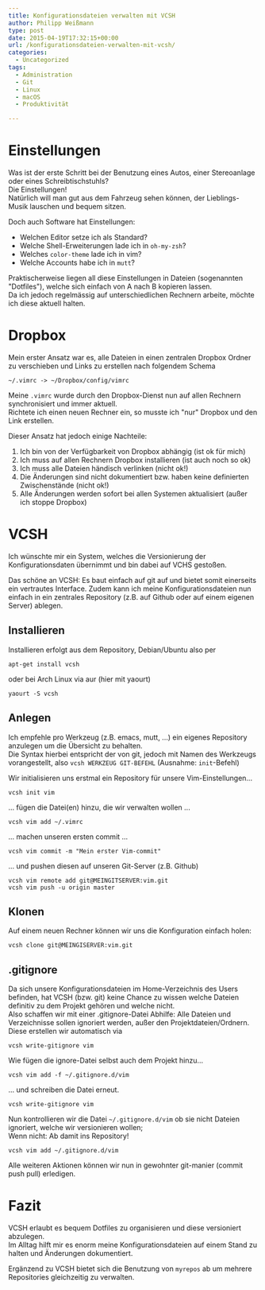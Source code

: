 ```yaml
---
title: Konfigurationsdateien verwalten mit VCSH
author: Philipp Weißmann
type: post
date: 2015-04-19T17:32:15+00:00
url: /konfigurationsdateien-verwalten-mit-vcsh/
categories:
  - Uncategorized
tags:
  - Administration
  - Git
  - Linux
  - macOS
  - Produktivität

---
```

# Einstellungen

Was ist der erste Schritt bei der Benutzung eines Autos, einer Stereoanlage oder eines Schreibtischstuhls?  
Die Einstellungen!  
Natürlich will man gut aus dem Fahrzeug sehen können, der Lieblings-Musik lauschen und bequem sitzen.

Doch auch Software hat Einstellungen:

  * Welchen Editor setze ich als Standard?
  * Welche Shell-Erweiterungen lade ich in `oh-my-zsh`?
  * Welches `color-theme` lade ich in vim?
  * Welche Accounts habe ich in `mutt`?

Praktischerweise liegen all diese Einstellungen in Dateien (sogenannten "Dotfiles"), welche sich einfach von A nach B kopieren lassen.  
Da ich jedoch regelmässig auf unterschiedlichen Rechnern arbeite, möchte ich diese aktuell halten.

# Dropbox

Mein erster Ansatz war es, alle Dateien in einen zentralen Dropbox Ordner zu verschieben und Links zu erstellen nach folgendem Schema

    ~/.vimrc -> ~/Dropbox/config/vimrc

Meine `.vimrc` wurde durch den Dropbox-Dienst nun auf allen Rechnern synchronisiert und immer aktuell.  
Richtete ich einen neuen Rechner ein, so musste ich "nur" Dropbox und den Link erstellen.

Dieser Ansatz hat jedoch einige Nachteile:

  1. Ich bin von der Verfügbarkeit von Dropbox abhängig (ist ok für mich)
  2. Ich muss auf allen Rechnern Dropbox installieren (ist auch noch so ok)
  3. Ich muss alle Dateien händisch verlinken (nicht ok!)
  4. Die Änderungen sind nicht dokumentiert bzw. haben keine definierten Zwischenstände (nicht ok!)
  5. Alle Änderungen werden sofort bei allen Systemen aktualisiert (außer ich stoppe Dropbox)

# VCSH

Ich wünschte mir ein System, welches die Versionierung der Konfigurationsdaten übernimmt und bin dabei auf VCHS gestoßen.

Das schöne an VCSH: Es baut einfach auf git auf und bietet somit einerseits ein vertrautes Interface. Zudem kann ich meine Konfigurationsdateien nun einfach in ein zentrales Repository (z.B. auf Github oder auf einem eigenen Server) ablegen.

## Installieren

Installieren erfolgt aus dem Repository, Debian/Ubuntu also per 

    apt-get install vcsh

oder bei Arch Linux via aur (hier mit yaourt)

    yaourt -S vcsh

## Anlegen

Ich empfehle pro Werkzeug (z.B. emacs, mutt, ...) ein eigenes Repository anzulegen um die Übersicht zu behalten.  
Die Syntax hierbei entspricht der von git, jedoch mit Namen des Werkzeugs vorangestellt, also `vcsh WERKZEUG GIT-BEFEHL` (Ausnahme: `init`-Befehl)

Wir initialisieren uns erstmal ein Repository für unsere Vim-Einstellungen...

    vcsh init vim

... fügen die Datei(en) hinzu, die wir verwalten wollen ...

    vcsh vim add ~/.vimrc

... machen unseren ersten commit ...

    vcsh vim commit -m "Mein erster Vim-commit"

... und pushen diesen auf unseren Git-Server (z.B. Github)

    vcsh vim remote add git@MEINGITSERVER:vim.git
    vcsh vim push -u origin master

## Klonen

Auf einem neuen Rechner können wir uns die Konfiguration einfach holen:

    vcsh clone git@MEINGISERVER:vim.git

## .gitignore

Da sich unsere Konfigurationsdateien im Home-Verzeichnis des Users befinden, hat VCSH (bzw. git) keine Chance zu wissen welche Dateien definitiv zu dem Projekt gehören und welche nicht.  
Also schaffen wir mit einer .gitignore-Datei Abhilfe: Alle Dateien und Verzeichnisse sollen ignoriert werden, außer den Projektdateien/Ordnern.  
Diese erstellen wir automatisch via

    vcsh write-gitignore vim

Wie fügen die ignore-Datei selbst auch dem Projekt hinzu...

    vcsh vim add -f ~/.gitignore.d/vim

... und schreiben die Datei erneut.

    vcsh write-gitignore vim

Nun kontrollieren wir die Datei `~/.gitignore.d/vim` ob sie nicht Dateien ignoriert, welche wir versionieren wollen;  
Wenn nicht: Ab damit ins Repository!

    vcsh vim add ~/.gitignore.d/vim

Alle weiteren Aktionen können wir nun in gewohnter git-manier (commit push pull) erledigen.

# Fazit

VCSH erlaubt es bequem Dotfiles zu organisieren und diese versioniert abzulegen.  
Im Alltag hilft mir es enorm meine Konfigurationsdateien auf einem Stand zu halten und Änderungen dokumentiert.

Ergänzend zu VCSH bietet sich die Benutzung von `myrepos` ab um mehrere Repositories gleichzeitig zu verwalten.